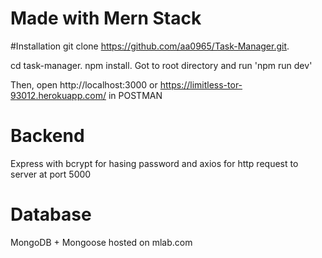 # Made with Mern Stack

#Installation
git clone https://github.com/aa0965/Task-Manager.git.

cd task-manager.
npm install.
Got to root directory and run 'npm run dev'


Then, open http://localhost:3000 or https://limitless-tor-93012.herokuapp.com/ in POSTMAN

# Backend
Express with bcrypt for hasing password and axios for http request to server at port 5000

# Database
MongoDB + Mongoose  hosted on mlab.com
